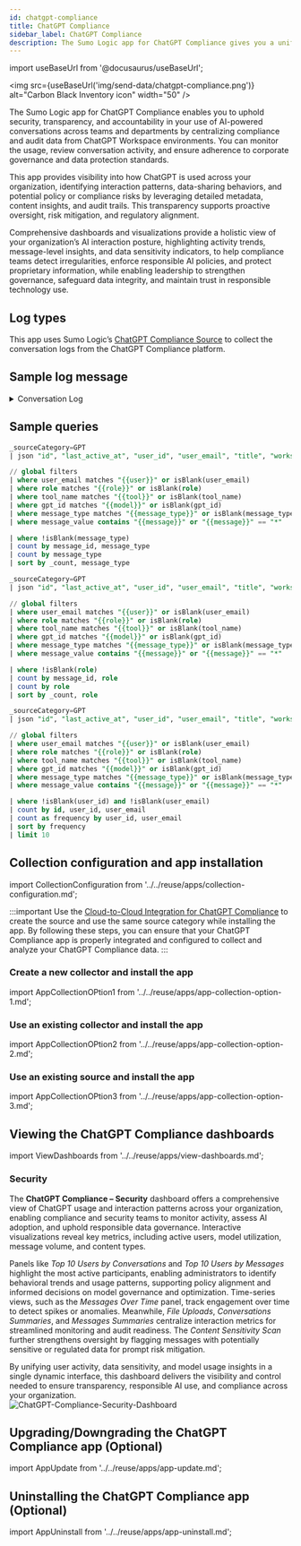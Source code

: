 ```yaml
---
id: chatgpt-compliance
title: ChatGPT Compliance
sidebar_label: ChatGPT Compliance
description: The Sumo Logic app for ChatGPT Compliance gives you a unified view of AI usage, enabling transparent oversight, data protection, and adherence to corporate governance standards.
---
```


import useBaseUrl from '@docusaurus/useBaseUrl';

<img src={useBaseUrl('img/send-data/chatgpt-compliance.png')} alt="Carbon Black Inventory icon" width="50" />

The Sumo Logic app for ChatGPT Compliance enables you to uphold security, transparency, and accountability in your use of AI-powered conversations across teams and departments by centralizing compliance and audit data from ChatGPT Workspace environments. You can monitor the usage, review conversation activity, and ensure adherence to corporate governance and data protection standards.

This app provides visibility into how ChatGPT is used across your organization, identifying interaction patterns, data-sharing behaviors, and potential policy or compliance risks by leveraging detailed metadata, content insights, and audit trails. This transparency supports proactive oversight, risk mitigation, and regulatory alignment.

Comprehensive dashboards and visualizations provide a holistic view of your organization’s AI interaction posture, highlighting activity trends, message-level insights, and data sensitivity indicators, to help compliance teams detect irregularities, enforce responsible AI policies, and protect proprietary information, while enabling leadership to strengthen governance, safeguard data integrity, and maintain trust in responsible technology use.

## Log types

This app uses Sumo Logic’s [ChatGPT Compliance Source](/docs/send-data/hosted-collectors/cloud-to-cloud-integration-framework/chatgpt-compliance-source/) to collect the conversation logs from the ChatGPT Compliance platform.

## Sample log message

<details>
<summary>Conversation Log</summary>

```json
{
  "id": "68cccb0d-6994-8321-8268-5193b8b55c01",
  "created_at": 1760231119.916074,
  "last_active_at": 1760349119.540962,
  "message": {
    "author": {
      "object": "compliance.workspace.conversation.message.author",
      "role": "user",
      "tool_name": "myfiles_browser"
    },
    "content": {
      "annotations": [],
      "type": "text",
      "value": "he didn't get the siding permit yet, but has started working on it."
    },
    "created_at": 1760411119.881,
    "files": {
      "data": [
        {
          "created_at": 1760411119.119338,
          "download_url": "https://files01.oaiusercontent.com/file-TfyE2zmUjSNYWCPudTieSx?se=2025-10-13T10%3A19%3A00Z\u0026sp=r\u0026sv=2024-08-04\u0026sr=b\u0026rscc=max-age%3D3599%2C%20immutable%2C%20private\u0026rscd=attachment%3B%20filename%3DGreg%2520F.txt\u0026skoid=dfdaf859-26f6-4fed-affc-1befb5ac1ac2\u0026sktid=a48cca56-e6da-484e-a814-9c849652bcb3\u0026skt=2025-10-13T09%3A16%3A38Z\u0026ske=2025-10-14T09%3A16%3A38Z\u0026sks=b\u0026skv=2024-08-04\u0026sig=v4gL3%2ByyUihI%2BPuMZTUx30pg7fPh/E/mgx4bc4RzGd8%3D",
          "id": "file-AfyE2zmUjSNYWCPudTieSx",
          "name": "Greg F1.txt",
          "object": "compliance.workspace.conversation.message.file"
        }
      ],
      "has_more": false,
      "last_id": null,
      "object": "list"
    },
    "gpt_id": "g-68a29a23af308191a22a206acd7f965a",
    "id": "b99bae4e-0746-4001-9971-17f8c019d55f",
    "object": "compliance.workspace.conversation.message",
    "parent_id": "b99bae4e-0746-4002-9971-17f8c019d55f",
    "project_id": null
  },
  "title": "Anchor div to bottom",
  "user_id": "user-avcJbusY2W3lkb6aT6aY4gsx",
  "user_email": "testuser1@test.com",
  "workspace_id": "11bf645e-d5e8-4478-a70e-e5742ded2436",
  "object": "compliance.workspace.conversation"
}
```
</details>

## Sample queries

```sql title="Messages by Content Type"
_sourceCategory=GPT
| json "id", "last_active_at", "user_id", "user_email", "title", "workspace_id", "message.author.role", "message.author.tool_name", "message.content.type", "message.content.value", "message.files.data[*]", "message.gpt_id", "message.id" as id, last_active_at, user_id, user_email, title, workspace_id, role, tool_name, message_type, message_value, files_data, gpt_id, message_id nodrop

// global filters
| where user_email matches "{{user}}" or isBlank(user_email)
| where role matches "{{role}}" or isBlank(role)
| where tool_name matches "{{tool}}" or isBlank(tool_name)
| where gpt_id matches "{{model}}" or isBlank(gpt_id)
| where message_type matches "{{message_type}}" or isBlank(message_type)
| where message_value contains "{{message}}" or "{{message}}" == "*"

| where !isBlank(message_type)
| count by message_id, message_type
| count by message_type
| sort by _count, message_type
```

```sql title="Messages by Role"
_sourceCategory=GPT
| json "id", "last_active_at", "user_id", "user_email", "title", "workspace_id", "message.author.role", "message.author.tool_name", "message.content.type", "message.content.value", "message.files.data[*]", "message.gpt_id", "message.id" as id, last_active_at, user_id, user_email, title, workspace_id, role, tool_name, message_type, message_value, files_data, gpt_id, message_id nodrop

// global filters
| where user_email matches "{{user}}" or isBlank(user_email)
| where role matches "{{role}}" or isBlank(role)
| where tool_name matches "{{tool}}" or isBlank(tool_name)
| where gpt_id matches "{{model}}" or isBlank(gpt_id)
| where message_type matches "{{message_type}}" or isBlank(message_type)
| where message_value contains "{{message}}" or "{{message}}" == "*"

| where !isBlank(role)
| count by message_id, role
| count by role
| sort by _count, role
```

```sql title="Top 10 Users by Conversations"
_sourceCategory=GPT
| json "id", "last_active_at", "user_id", "user_email", "title", "workspace_id", "message.author.role", "message.author.tool_name", "message.content.type", "message.content.value", "message.files.data[*]", "message.gpt_id", "message.id" as id, last_active_at, user_id, user_email, title, workspace_id, role, tool_name, message_type, message_value, files_data, gpt_id, message_id nodrop

// global filters
| where user_email matches "{{user}}" or isBlank(user_email)
| where role matches "{{role}}" or isBlank(role)
| where tool_name matches "{{tool}}" or isBlank(tool_name)
| where gpt_id matches "{{model}}" or isBlank(gpt_id)
| where message_type matches "{{message_type}}" or isBlank(message_type)
| where message_value contains "{{message}}" or "{{message}}" == "*"

| where !isBlank(user_id) and !isBlank(user_email)
| count by id, user_id, user_email
| count as frequency by user_id, user_email
| sort by frequency
| limit 10
```

## Collection configuration and app installation

import CollectionConfiguration from '../../reuse/apps/collection-configuration.md';

<CollectionConfiguration/>

:::important
Use the [Cloud-to-Cloud Integration for ChatGPT Compliance](/docs/send-data/hosted-collectors/cloud-to-cloud-integration-framework/chatgpt-compliance-source/) to create the source and use the same source category while installing the app. By following these steps, you can ensure that your ChatGPT Compliance app is properly integrated and configured to collect and analyze your ChatGPT Compliance data.
:::

### Create a new collector and install the app

import AppCollectionOPtion1 from '../../reuse/apps/app-collection-option-1.md';

<AppCollectionOPtion1/>

### Use an existing collector and install the app

import AppCollectionOPtion2 from '../../reuse/apps/app-collection-option-2.md';

<AppCollectionOPtion2/>

### Use an existing source and install the app

import AppCollectionOPtion3 from '../../reuse/apps/app-collection-option-3.md';

<AppCollectionOPtion3/>

## Viewing the ChatGPT Compliance dashboards​​

import ViewDashboards from '../../reuse/apps/view-dashboards.md';

<ViewDashboards/>

### Security

The **ChatGPT Compliance – Security** dashboard offers a comprehensive view of ChatGPT usage and interaction patterns across your organization, enabling compliance and security teams to monitor activity, assess AI adoption, and uphold responsible data governance. Interactive visualizations reveal key metrics, including active users, model utilization, message volume, and content types.

Panels like *Top 10 Users by Conversations* and *Top 10 Users by Messages* highlight the most active participants, enabling administrators to identify behavioral trends and usage patterns, supporting policy alignment and informed decisions on model governance and optimization. Time-series views, such as the *Messages Over Time* panel, track engagement over time to detect spikes or anomalies. Meanwhile, *File Uploads*, *Conversations Summaries*, and *Messages Summaries* centralize interaction metrics for streamlined monitoring and audit readiness. The *Content Sensitivity Scan* further strengthens oversight by flagging messages with potentially sensitive or regulated data for prompt risk mitigation.

By unifying user activity, data sensitivity, and model usage insights in a single dynamic interface, this dashboard delivers the visibility and control needed to ensure transparency, responsible AI use, and compliance across your organization.<br/><img src='https://sumologic-app-data-v2.s3.us-east-1.amazonaws.com/dashboards/chatgpt-compliance/ChatGPT+Compliance+-+Security.png' alt="ChatGPT-Compliance-Security-Dashboard" />

## Upgrading/Downgrading the ChatGPT Compliance app (Optional)

import AppUpdate from '../../reuse/apps/app-update.md';

<AppUpdate/>

## Uninstalling the ChatGPT Compliance app (Optional)

import AppUninstall from '../../reuse/apps/app-uninstall.md';

<AppUninstall/>
